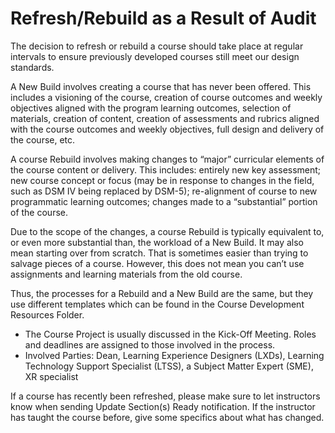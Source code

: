 # Refresh/Rebuild as a Result of Audit

The decision to refresh or rebuild a course should take place at regular intervals to ensure previously developed courses still meet our design standards. 

A New Build involves creating a course that has never been offered. This includes a visioning of the course, creation of course outcomes and weekly objectives aligned with the program learning outcomes, selection of materials, creation of content, creation of assessments and rubrics aligned with the course outcomes and weekly objectives, full design and delivery of the course, etc. 

A course Rebuild involves making changes to “major” curricular elements of the course content or delivery. This includes: entirely new key assessment; new course concept or focus (may be in response to changes in the field, such as DSM IV being replaced by DSM-5); re-alignment of course to new programmatic learning outcomes; changes made to a “substantial” portion of the course. 

Due to the scope of the changes, a course Rebuild is typically equivalent to, or even more substantial than, the workload of a New Build. It may also mean starting over from scratch. That is sometimes easier than trying to salvage pieces of a course. However, this does not mean you can’t use assignments and learning materials from the old course. 

Thus, the processes for a Rebuild and a New Build are the same, but they use different templates which can be found in the Course Development Resources Folder.

- The Course Project is usually discussed in the Kick-Off Meeting. Roles and deadlines are assigned to those involved in the process. 
- Involved Parties: Dean, Learning Experience Designers (LXDs), Learning Technology Support Specialist (LTSS), a Subject Matter Expert (SME), XR specialist

If a course has recently been refreshed, please make sure to let instructors know when sending Update Section(s) Ready notification. If the instructor has taught the course before, give some specifics about what has changed. 